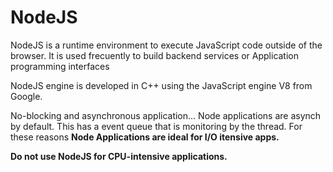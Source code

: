 # NodeJS 

NodeJS is a runtime environment to execute JavaScript code outside of the browser. It is used frecuently to build backend services or Application programming interfaces

NodeJS engine is developed in C++ using the JavaScript engine V8 from Google.

No-blocking and asynchronous application... Node applications are asynch by default. This has a event queue that is monitoring by the thread. For these reasons **Node Applications are ideal for I/O itensive apps.**

**Do not use NodeJS for CPU-intensive applications.**

